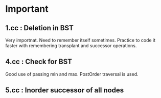 # Important

## 1.cc : Deletion in BST

Very importnat. Need to remember itself sometimes. Practice to code it
faster with remembering transplant and successor operations.

## 4.cc : Check for BST

Good use of passing min and max. PostOrder traversal is used.

## 5.cc : Inorder successor of all nodes
